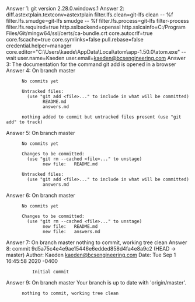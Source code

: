 Answer 1: git version 2.28.0.windows.1
Answer 2: diff.astextplain.textconv=astextplain
          filter.lfs.clean=git-lfs clean -- %f
          filter.lfs.smudge=git-lfs smudge -- %f
          filter.lfs.process=git-lfs filter-process
          filter.lfs.required=true
          http.sslbackend=openssl
          http.sslcainfo=C:/Program Files/Git/mingw64/ssl/certs/ca-bundle.crt
          core.autocrlf=true
          core.fscache=true
          core.symlinks=false
          pull.rebase=false
          credential.helper=manager
          core.editor="C:\Users\kaede\AppData\Local\atom\app-1.50.0\atom.exe" --wait
          user.name=Kaeden
          user.email=kaeden@bcsengineering.com
Answer 3: The documentation for the command git add is opened in a browser
Answer 4: On branch master

          No commits yet

          Untracked files:
            (use "git add <file>..." to include in what will be committed)
                  README.md
                  answers.md

          nothing added to commit but untracked files present (use "git add" to track)
Answer 5: On branch master

          No commits yet

          Changes to be committed:
            (use "git rm --cached <file>..." to unstage)
                  new file:   README.md

          Untracked files:
            (use "git add <file>..." to include in what will be committed)
                  answers.md
Answer 6: On branch master

          No commits yet

          Changes to be committed:
            (use "git rm --cached <file>..." to unstage)
                  new file:   README.md
                  new file:   answers.md
Answer 7: On branch master
          nothing to commit, working tree clean
Answer 8: commit 9d5a75c4e4e9ae15446e6edded858d4fa4e8a9c2 (HEAD -> master)
          Author: Kaeden <kaeden@bcsengineering.com>
          Date:   Tue Sep 1 16:45:58 2020 -0400

              Initial commit
Answer 9: On branch master
          Your branch is up to date with 'origin/master'.

          nothing to commit, working tree clean
